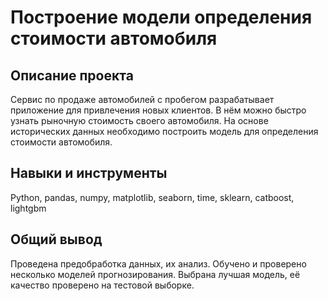 # Построение модели определения стоимости автомобиля
## Описание проекта
Сервис по продаже автомобилей с пробегом разрабатывает приложение для привлечения новых клиентов. В нём можно быстро узнать рыночную стоимость своего автомобиля. На основе исторических данных необходимо построить модель для определения стоимости автомобиля.

## Навыки и инструменты
Python, pandas, numpy, matplotlib, seaborn, time, sklearn, catboost, lightgbm

## Общий вывод
Проведена предобработка данных, их анализ. Обучено и проверено несколько моделей прогнозирования. Выбрана лучшая модель, её качество проверено на тестовой выборке.
